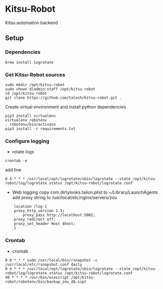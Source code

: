 # Kitsu-Robot
Kitsu automation backend

## Setup

### Dependencies
```
brew install logrotate
```

### Get Kitsu-Robot sources
```
sudo mkdir /opt/kitsu-robot
sudo chown dladmin:staff /opt/kitsu-robot
cd /opt/kitsu-robot
git clone https://github.com/talosh/kitsu-robot.git .
```

Create virtual environment and install python dependencies
```
pip3 install virtualenv
virtualenv robotenv
. robotenv/bin/activate
pip3 install -r requirements.txt
```

### Configure logging

* rotate logs
```
crontab -e
```

add line

```
0 4 * * * /usr/local/opt/logrotate/sbin/logrotate --state /opt/kitsu-robot/log/logrotate.status /opt/kitsu-robot/logrotate.conf
```

* Web logging
copy com.dirtylooks.tailon.plist to ~/Library/LaunchAgents
add proxy string to /usr/local/etc/nginx/servers/zou
```
    location /log {
    proxy_http_version 1.1;
        proxy_pass http://localhost:5002;
	proxy_redirect off;
	proxy_set_header Host $host;
    }
```

### Crontab
* crontab
```
0 0 * * * sudo /usr/local/bin/rsnapshot -c /usr/local/etc/rsnapshot.conf daily
0 4 * * * /usr/local/opt/logrotate/sbin/logrotate --state /opt/kitsu-robot/log/logrotate.status /opt/kitsu-robot/logrotate.conf
40 * * * * /usr/bin/osascript /opt/kitsu-robot/robotenv/bin/backup_zou_db.scpt
```
